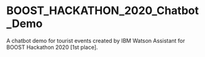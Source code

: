 # BOOST_HACKATHON_2020_Chatbot_Demo
A chatbot demo for tourist events created by IBM Watson Assistant for BOOST Hackathon 2020 [1st place].
